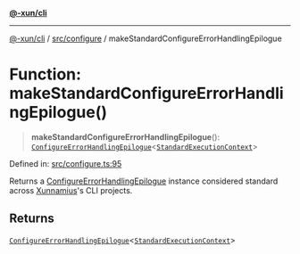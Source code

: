 [**@-xun/cli**](../../../README.md)

***

[@-xun/cli](../../../README.md) / [src/configure](../README.md) / makeStandardConfigureErrorHandlingEpilogue

# Function: makeStandardConfigureErrorHandlingEpilogue()

> **makeStandardConfigureErrorHandlingEpilogue**(): [`ConfigureErrorHandlingEpilogue`](../../type-aliases/ConfigureErrorHandlingEpilogue.md)\<[`StandardExecutionContext`](../../extensions/type-aliases/StandardExecutionContext.md)\>

Defined in: [src/configure.ts:95](https://github.com/Xunnamius/cli-utils/blob/3e95f8ce42185c7633feda8038393f1d5d6e79dd/src/configure.ts#L95)

Returns a [ConfigureErrorHandlingEpilogue](../../type-aliases/ConfigureErrorHandlingEpilogue.md) instance considered standard
across [Xunnamius](https://github.com/Xunnamius)'s CLI projects.

## Returns

[`ConfigureErrorHandlingEpilogue`](../../type-aliases/ConfigureErrorHandlingEpilogue.md)\<[`StandardExecutionContext`](../../extensions/type-aliases/StandardExecutionContext.md)\>
